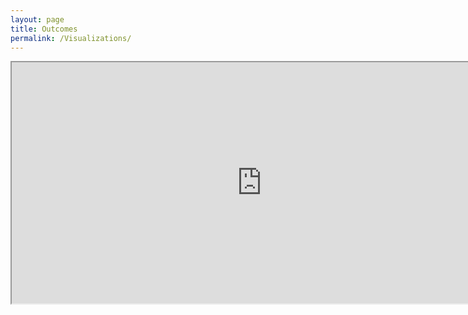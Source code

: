 ```yaml
---
layout: page
title: Outcomes
permalink: /Visualizations/
---
```


<iframe src="https://drive.google.com/file/d/156YzMmFAJBjpwYWaiyu1k_IZJYYrwoq4/preview" width="800" height="386"></iframe>
